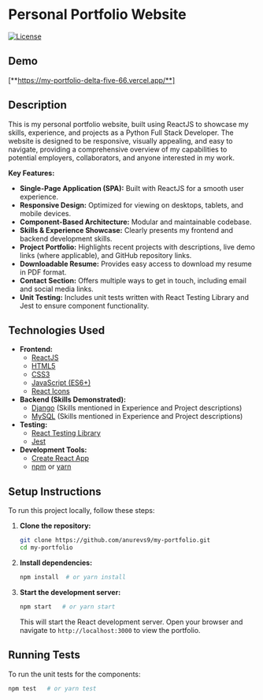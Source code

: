 # Personal Portfolio Website

[![License](https://img.shields.io/badge/License-MIT-blue.svg)](https://opensource.org/licenses/MIT)

## Demo

[**https://my-portfolio-delta-five-66.vercel.app/**]


## Description

This is my personal portfolio website, built using ReactJS to showcase my skills, experience, and projects as a Python Full Stack Developer.  The website is designed to be responsive, visually appealing, and easy to navigate, providing a comprehensive overview of my capabilities to potential employers, collaborators, and anyone interested in my work.

**Key Features:**

*   **Single-Page Application (SPA):**  Built with ReactJS for a smooth user experience.
*   **Responsive Design:**  Optimized for viewing on desktops, tablets, and mobile devices.
*   **Component-Based Architecture:**  Modular and maintainable codebase.
*   **Skills & Experience Showcase:**  Clearly presents my frontend and backend development skills.
*   **Project Portfolio:**  Highlights recent projects with descriptions, live demo links (where applicable), and GitHub repository links.
*   **Downloadable Resume:**  Provides easy access to download my resume in PDF format.
*   **Contact Section:**  Offers multiple ways to get in touch, including email and social media links.
*   **Unit Testing:**  Includes unit tests written with React Testing Library and Jest to ensure component functionality.

## Technologies Used

*   **Frontend:**
    *   [ReactJS](https://reactjs.org/)
    *   [HTML5](https://developer.mozilla.org/en-US/docs/Web/HTML)
    *   [CSS3](https://developer.mozilla.org/en-US/docs/Web/CSS)
    *   [JavaScript (ES6+)](https://developer.mozilla.org/en-US/docs/Web/JavaScript)
    *   [React Icons](https://react-icons.github.io/react-icons/)
*   **Backend (Skills Demonstrated):**
    *   [Django](https://www.djangoproject.com/) (Skills mentioned in Experience and Project descriptions)
    *   [MySQL](https://www.mysql.com/) (Skills mentioned in Experience and Project descriptions)
*   **Testing:**
    *   [React Testing Library](https://testing-library.com/docs/react-testing-library/intro/)
    *   [Jest](https://jestjs.io/)
*   **Development Tools:**
    *   [Create React App](https://create-react-app.dev/)
    *   [npm](https://www.npmjs.com/) or [yarn](https://yarnpkg.com/)

## Setup Instructions

To run this project locally, follow these steps:

1.  **Clone the repository:**

    ```bash
    git clone https://github.com/anurevs9/my-portfolio.git
    cd my-portfolio
    ```

2.  **Install dependencies:**

    ```bash
    npm install  # or yarn install
    ```

3.  **Start the development server:**

    ```bash
    npm start   # or yarn start
    ```

    This will start the React development server. Open your browser and navigate to `http://localhost:3000` to view the portfolio.

## Running Tests

To run the unit tests for the components:

```bash
npm test   # or yarn test
